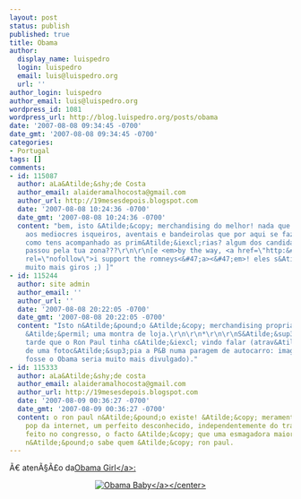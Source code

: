 ```yaml
---
layout: post
status: publish
published: true
title: Obama
author:
  display_name: luispedro
  login: luispedro
  email: luis@luispedro.org
  url: ''
author_login: luispedro
author_email: luis@luispedro.org
wordpress_id: 1081
wordpress_url: http://blog.luispedro.org/posts/obama
date: '2007-08-08 09:34:45 -0700'
date_gmt: '2007-08-08 09:34:45 -0700'
categories:
- Portugal
tags: []
comments:
- id: 115087
  author: aLa&Atilde;&shy;de Costa
  author_email: alaideramalhocosta@gmail.com
  author_url: http://19mesesdepois.blogspot.com
  date: '2007-08-08 10:24:36 -0700'
  date_gmt: '2007-08-08 10:24:36 -0700'
  content: "bem, isto &Atilde;&copy; merchandising do melhor! nada que se compare
    aos mediocres isqueiros, aventais e bandeirolas que por aqui se fazem!\r\n\r\nentretanto
    como tens acompanhado as prim&Atilde;&iexcl;rias? algum dos candidatos j&Atilde;&iexcl;
    passou pela tua zona???\r\n\r\n[e <em>by the way, <a href=\"http:&#47;&#47;fivebrothers.mittromney.com&#47;\"
    rel=\"nofollow\">i support the romneys<&#47;a><&#47;em>! eles s&Atilde;&pound;o
    muito mais giros ;) ]"
- id: 115244
  author: site admin
  author_email: ''
  author_url: ''
  date: '2007-08-08 20:22:05 -0700'
  date_gmt: '2007-08-08 20:22:05 -0700'
  content: "Isto n&Atilde;&pound;o &Atilde;&copy; merchandising propriamente dito.
    &Atilde;&permil; uma montra de loja.\r\n\r\n*\r\n\r\nS&Atilde;&sup3; descobri
    tarde que o Ron Paul tinha c&Atilde;&iexcl; vindo falar (atrav&Atilde;&copy;s
    de uma fotoc&Atilde;&sup3;pia a P&B numa paragem de autocarro: imagino que se
    fosse o Obama seria muito mais divulgado)."
- id: 115333
  author: aLa&Atilde;&shy;de costa
  author_email: alaideramalhocosta@gmail.com
  author_url: http://19mesesdepois.blogspot.com
  date: '2007-08-09 00:36:27 -0700'
  date_gmt: '2007-08-09 00:36:27 -0700'
  content: o ron paul n&Atilde;&pound;o existe! &Atilde;&copy; meramente um fen&Atilde;&sup3;meno
    pop da internet, um perfeito desconhecido, independentemente do trabalho que tem
    feito no congresso, o facto &Atilde;&copy; que uma esmagadora maioria dos americanos
    n&Atilde;&pound;o sabe quem &Atilde;&copy; ron paul.
---
```

<p>&Atilde;&euro; aten&Atilde;&sect;&Atilde;&pound;o da<a href="http:&#47;&#47;19mesesdepois.blogspot.com&#47;">Obama Girl<&#47;a>:</p>
<p><center><a href='http:&#47;&#47;blog.luispedro.org&#47;wp-content&#47;uploads&#47;2007&#47;08&#47;obama-baby.jpg' title='Obama Baby'><img style="max-width: 80%" src='http:&#47;&#47;blog.luispedro.org&#47;wp-content&#47;uploads&#47;2007&#47;08&#47;obama-baby.jpg' alt='Obama Baby' &#47;><&#47;a><&#47;center></p>
